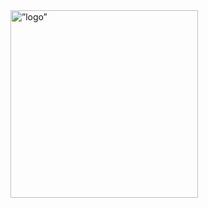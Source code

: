  <div
      style="align-items: center;
      ">
     <img src="https://github.com/PlanlamaPro/PlanlamaPro_Info/blob/main/assets/images/logo_transparent.png" alt=”logo” height="300px" widht="300px">
 </div>




